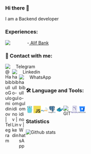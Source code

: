 ### Hi there 👋
I am a Backend developer

### Experiences:
-[<img align="left" width="70px" src="https://alif.tj/static/media/logo.1d1f1764.svg" /> Alif Bank](http://alif.tj)

### 📱 Contact with me:

[<img align="left" alt="@HabibulloGulomidinov | Telegram" width="22px" src="https://cdn.jsdelivr.net/npm/simple-icons@3.5.0/icons/telegram.svg" />](https://t.me/HabibulloGulomidinov) &nbsp;&nbsp; Telegram
<br />
[<img align="left" alt="habibullo-gulomidinov | Linkedin" width="22px" src="https://cdn.jsdelivr.net/npm/simple-icons@3.5.0/icons/linkedin.svg" />](https://www.linkedin.com/in/habibullo-gulomidinov-ba850a1b7) &nbsp;&nbsp; Linkedin
<br />
[<img align="left" alt="habibullo-gulomidinov | WhatsApp" width="22px" src="https://cdn.jsdelivr.net/npm/simple-icons@3.5.0/icons/whatsapp.svg" />](https://wa.me/992926421505)&nbsp;&nbsp; WhatsApp
<br /> 

### 🛠 Language and Tools:

<br />
<img align="left" alt="golang" width="24px" src="https://github.com/devicons/devicon/blob/master/icons/go/go-original.svg" />
<img align="left" alt="JS" width="24px" src="https://github.com/devicons/devicon/blob/master/icons/javascript/javascript-original.svg" />
<img align="left" alt="mysql" width="24px" src="https://github.com/devicons/devicon/blob/master/icons/mysql/mysql-original-wordmark.svg"/>
<img align="left" alt="postgresql" width="24px" src="https://github.com/devicons/devicon/blob/master/icons/postgresql/postgresql-original-wordmark.svg"/>
<img align="left" alt="docker" width="24px" src="https://github.com/devicons/devicon/blob/master/icons/docker/docker-original.svg" />
<img align="left" alt="GIT" width="24px" src="https://upload.wikimedia.org/wikipedia/commons/thumb/3/3f/Git_icon.svg/1024px-Git_icon.svg.png"/>
<img align="left" alt="heroku" width="24px" src="https://github.com/devicons/devicon/blob/master/icons/heroku/heroku-original-wordmark.svg"/>
<img align="left" alt="bitbucket" width="24px" src="https://github.com/devicons/devicon/blob/master/icons/bitbucket/bitbucket-original-wordmark.svg"/>

<br />

### Statistics

![Github stats](https://github-readme-stats.vercel.app/api?username=Habibullo-1999&count_private=true&title_color=007AFF&bg_color=25262B&icon_color=007AFF&show_icons=true&text_color=FFFFFF&include_all_commits=true)

